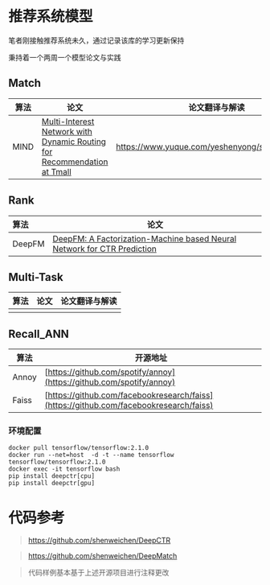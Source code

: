 # 推荐系统模型

笔者刚接触推荐系统未久，通过记录该库的学习更新保持

秉持着一个两周一个模型论文与实践


## Match

| 算法        | 论文    | 论文翻译与解读 |
| --------    | -----  | -----  |
| MIND            | [Multi-Interest Network with Dynamic Routing for Recommendation at Tmall](https://arxiv.org/abs/1904.08030v1) | https://www.yuque.com/yeshenyong/setmh9/zbte8u |


## Rank

| 算法        | 论文    |
| :-------    | -----  |
| DeepFM | [DeepFM: A Factorization-Machine based Neural Network for CTR Prediction](https://arxiv.org/abs/1703.04247) |



## Multi-Task

| 算法        | 论文    |  论文翻译与解读  |
| --------    | -----  | ----            |
|  |  |  |


## Recall_ANN

| 算法        | 开源地址    |
| --------    | -----  |
| Annoy        | [https://github.com/spotify/annoy](https://github.com/spotify/annoy) |
|Faiss|[https://github.com/facebookresearch/faiss](https://github.com/facebookresearch/faiss)|



### 环境配置

```shell
docker pull tensorflow/tensorflow:2.1.0
docker run --net=host  -d -t --name tensorflow  tensorflow/tensorflow:2.1.0
docker exec -it tensorflow bash
pip install deepctr[cpu]
pip install deepctr[gpu]
```







# 代码参考

> https://github.com/shenweichen/DeepCTR

> https://github.com/shenweichen/DeepMatch

> 代码样例基本基于上述开源项目进行注释更改



